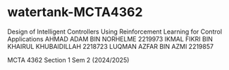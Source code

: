# watertank-MCTA4362
Design of Intelligent Controllers Using Reinforcement Learning for  Control Applications
AHMAD ADAM BIN NORHELME 2219973
IKMAL FIKRI BIN KHAIRUL KHUBAIDILLAH 2218723
LUQMAN AZFAR BIN AZMI 2219857

MCTA 4362 Section 1 Sem 2 (2024/2025)
